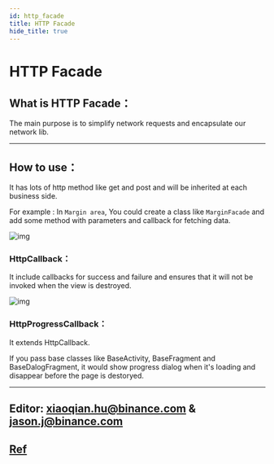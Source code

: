 ```yaml
---
id: http_facade
title: HTTP Facade
hide_title: true
---
```


# HTTP Facade

## What is HTTP Facade：

The main purpose is to simplify network requests and encapsulate our network lib. 

---

## How to use：

It has lots of http method like get and post and will be inherited at each business side.

For example : In `Margin area`, You could create a class like `MarginFacade` and add some method with parameters and callback for fetching data.

![img](https://static.devfdg.net/static/mono-static/docs-ui/img/android/http_facade_1.png)

### HttpCallback：

It include callbacks for success and failure and ensures that it will not be invoked when the view is destroyed.

![img](https://static.devfdg.net/static/mono-static/docs-ui/img/android/http_facade_2.png)

### HttpProgressCallback：

It extends HttpCallback. 

If you pass base classes like BaseActivity, BaseFragment and BaseDalogFragment, it would show progress dialog when it's loading and disappear before the page is destoryed. 

---

## Editor: xiaoqian.hu@binance.com & jason.j@binance.com

## [Ref](https://confluence.toolsfdg.net/pages/viewpage.action?spaceKey=Technology&title=HttpFacade)